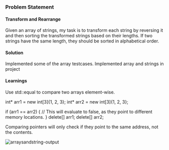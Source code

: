 ### Problem Statement

#### Transform and Rearrange
Given an array of strings, my task is to transform each string by reversing it and then sorting the transformed strings based on their lengths.
If two strings have the same length, they should be sorted in alphabetical order.

#### Solution
Implemented some of the array testcases. Implemented array and strings in project

#### Learnings

 Use std::equal to compare two arrays element-wise.

 
int* arr1 = new int[3]{1, 2, 3};
int* arr2 = new int[3]{1, 2, 3};

if (arr1 == arr2) {
    // This will evaluate to false, as they point to different memory locations.
}
delete[] arr1;
delete[] arr2;

 Comparing pointers will only check if they point to the same address, not the contents.


 ![arraysandstring-output](https://github.com/user-attachments/assets/0589fe52-0937-40fc-9016-04d0cd29cb5d)
